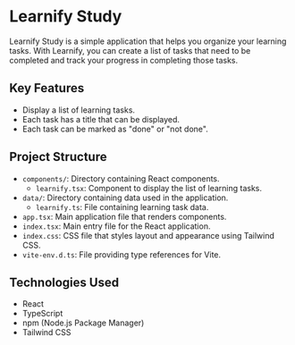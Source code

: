 # Learnify Study

Learnify Study is a simple application that helps you organize your learning tasks. With Learnify, you can create a list of tasks that need to be completed and track your progress in completing those tasks.

## Key Features

- Display a list of learning tasks.
- Each task has a title that can be displayed.
- Each task can be marked as "done" or "not done".

## Project Structure

- `components/`: Directory containing React components.
  - `learnify.tsx`: Component to display the list of learning tasks.
- `data/`: Directory containing data used in the application.
  - `learnify.ts`: File containing learning task data.
- `app.tsx`: Main application file that renders components.
- `index.tsx`: Main entry file for the React application.
- `index.css`: CSS file that styles layout and appearance using Tailwind CSS.
- `vite-env.d.ts`: File providing type references for Vite.

## Technologies Used

- React
- TypeScript
- npm (Node.js Package Manager)
- Tailwind CSS
